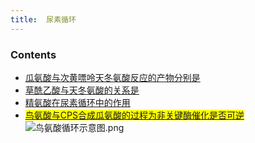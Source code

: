 ```yaml
---
title:  尿素循环
--- 
```


### Contents
- [瓜氨酸与次黄嘌呤天冬氨酸反应的产物分别是](/瓜氨酸与次黄嘌呤天冬氨酸反应的产物分别是)
- [草酰乙酸与天冬氨酸的关系是](/草酰乙酸与天冬氨酸的关系是)
- [精氨酸在尿素循环中的作用](/精氨酸在尿素循环中的作用)
- <mark>[鸟氨酸与CPS合成瓜氨酸的过程为非关键酶催化是否可逆](/鸟氨酸与CPS合成瓜氨酸的过程为非关键酶催化是否可逆)</mark>
![鸟氨酸循环示意图.png](/note-images/鸟氨酸循环示意图.png)
